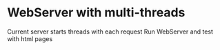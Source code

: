 # WebServer with multi-threads

Current server starts threads with each request
Run WebServer and test with html pages
